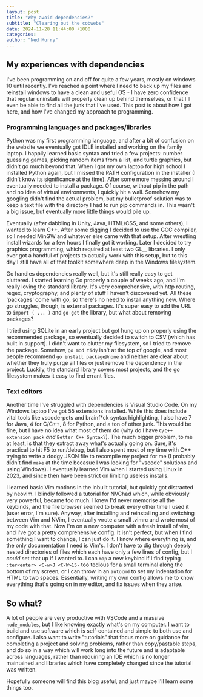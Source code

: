 ```yaml
---
layout: post
title: "Why avoid dependencies?"
subtitle: "Clearing out the cobwebs"
date: 2024-11-28 11:44:00 +1000
categories:
author: "Ned Murry"
---
```

## My experiences with dependencies
I've been programming on and off for quite a few years, mostly on windows 10
until recently. I've reached a point where I need to back up my files and
reinstall windows to have a clean and useful OS - I have zero confidence that
regular uninstalls will properly clean up behind themselves, or that I'll even
be able to find all the junk that I've used. This post is about how I got here,
and how I've changed my approach to programming.

### Programming languages and packages/libraries
Python was my first programming language, and after a bit of confusion on the
website we eventually got IDLE installed and working on the family laptop. I
happily learned basic syntax and tried a few projects: number guessing games,
picking random items from a list, and turtle graphics, but didn't go much beyond
that.  When I got my own laptop for high school I installed Python again, but I
missed the PATH configuration in the installer (I didn't know its significance
at the time). After some more messing around I eventually needed to install a
package. Of course, without pip in the path and no idea of virtual environments,
I quickly hit a wall. Somehow my googling didn't find the actual problem, but my
bulletproof solution was to keep a text file with the directory I had to run pip
commands in. This wasn't a big issue, but eventually more little things would
pile up.

Eventually (after dabbling in Unity, Java, HTML/CSS, and some others), I wanted
to learn C++. After some digging I decided to use the GCC compiler, so I needed
MinGW and whatever else came with that setup. After wrestling install wizards
for a few hours I finally got it working. Later I decided to try graphics
programming, which required at least two GL__ libraries. I only ever got a
handful of projects to actually work with this setup, but to this day I still
have all of that toolkit somewhere deep in the Windows filesystem.

Go handles dependencies really well, but it's still really easy to get
cluttered.  I started learning Go properly a couple of weeks ago, and I'm really
loving the standard library. It's very comprehensive, with http routing, regex,
cryptography, and plenty of stuff I haven't discovered yet. All these 'packages'
come with go, so there's no need to install anything new. Where go struggles,
though, is external packages. It's super easy to add the URL to `import ( ... )`
and `go get` the library, but what about removing packages?

I tried using SQLite in an early project but got hung up on properly using
the recommended package, so eventually decided to switch to CSV (which has built
in support). I didn't want to clutter my filesystem, so I tried to remove the
package. Somehow, `go mod tidy` isn't at the top of google, and most people
recommend `go install package@none` and neither are clear about whether they
truly purge all files or just remove the dependency in the project. Luckily, the
standard library covers most projects, and the go filesystem makes it easy to
find errant files.

### Text editors
Another time I've struggled with dependencies is Visual Studio Code. On my
Windows laptop I've got 55 extensions installed. While this does include vital
tools like vscode-pets and brainf\*ck syntax highlighting, I also have 7 for
Java, 4 for C/C++, 8 for Python, and a ton of other junk. This would be fine,
but I have no idea what most of them do (why do I have `C/C++ extension pack`
*and* `Better C++ Syntax`?). The much bigger problem, to me at least, is that
they extract away what's actually going on. Sure, it's practical to hit F5 to
run/debug, but I also spent most of my time with C++ trying to write a dodgy
JSON file to recompile my project for me (I probably didn't find `make` at the
time becasue I was looking for "vscode" solutions and using Windows). I
eventually learned Vim when I started using Linux in 2023, and since then have
been strict on limiting useless installs.

I learned basic Vim motions in the inbuilt tutorial, but quickly got distracted
by neovim. I blindly followed a tutorial for NVChad which, while obviously very
powerful, became too much. I knew I'd never memorise all the keybinds, and the
file browser seemed to break every other time I used it (user error, I'm sure).
Anyway, after installing and reinstalling and switching between Vim and NVim, I
eventually wrote a small .vimrc and wrote most of my code with that. Now I'm on
a new computer with a fresh install of vim, and I've got a pretty comprehensive
config. It isn't perfect, but when I find something I want to change, I can just
do it. I know where everything is, and the only documentation I need is Vim's. I
don't have to dig through deeply nested directories of files which each have
only a few lines of config, but I *could* set that up if I wanted to. I can
`map` a new keybind if I find typing `:ter<enter> <C-w>J <C-W>15-` too tedious
for a small terminal along the bottom of my screen, or I can throw in an
`autocmd` to set my indentation for HTML to two spaces. Essentially, writing my
own config allows me to know everything that's going on in my editor, and fix
issues when they arise.

## So what?
A lot of people are very productive with VSCode and a massive `node_modules`,
but I like knowing exactly what's on my computer. I want to build and use
software which is self-contained and simple to both use and configure. I also
want to write "tutorials" that focus more on guidance for completing a project
and solving problems, rather than copy/pastable steps, and do so in a way which
will work long into the future and is adaptable across languages, rather than
requiring an IDE which is no longer maintained and libraries which have
completely changed since the tutorial was written.

Hopefully someone will find this blog useful, and just maybe I'll learn some
things too.

